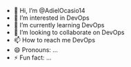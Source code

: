 - 👋 Hi, I’m @AdielOcasio14
- 👀 I’m interested in DevOps
- 🌱 I’m currently learning DevOps
- 💞️ I’m looking to collaborate on DevOps
- 📫 How to reach me DevOps
- 😄 Pronouns: ...
- ⚡ Fun fact: ...

<!---
AdielOcasio14/AdielOcasio14 is a ✨ special ✨ repository because its `README.md` (this file) appears on your GitHub profile.
You can click the Preview link to take a look at your changes.
--->

